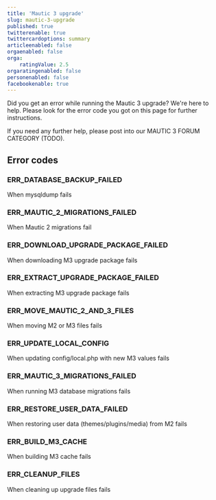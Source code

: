 ```yaml
---
title: 'Mautic 3 upgrade'
slug: mautic-3-upgrade
published: true
twitterenable: true
twittercardoptions: summary
articleenabled: false
orgaenabled: false
orga:
    ratingValue: 2.5
orgaratingenabled: false
personenabled: false
facebookenable: true
---
```


Did you get an error while running the Mautic 3 upgrade? We're here to help. Please look for the error code you got on this page for further instructions.

If you need any further help, please post into our MAUTIC 3 FORUM CATEGORY (TODO).

## Error codes

### ERR_DATABASE_BACKUP_FAILED
When mysqldump fails

### ERR_MAUTIC_2_MIGRATIONS_FAILED
When Mautic 2 migrations fail

### ERR_DOWNLOAD_UPGRADE_PACKAGE_FAILED
When downloading M3 upgrade package fails

### ERR_EXTRACT_UPGRADE_PACKAGE_FAILED
When extracting M3 upgrade package fails

### ERR_MOVE_MAUTIC_2_AND_3_FILES
When moving M2 or M3 files fails

### ERR_UPDATE_LOCAL_CONFIG
When updating config/local.php with new M3 values fails

### ERR_MAUTIC_3_MIGRATIONS_FAILED
When running M3 database migrations fails

### ERR_RESTORE_USER_DATA_FAILED
When restoring user data (themes/plugins/media) from M2 fails

### ERR_BUILD_M3_CACHE
When building M3 cache fails

### ERR_CLEANUP_FILES
When cleaning up upgrade files fails
